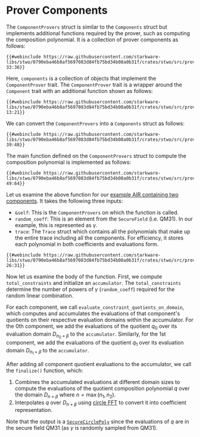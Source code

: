 # Prover Components

The `ComponentProvers` struct is similar to the `Components` struct but implements additional functions required by the prover, such as computing the composition polynomial. It is a collection of prover components as follows:
```rust,no_run,noplayground
{{#webinclude https://raw.githubusercontent.com/starkware-libs/stwo/0790eba46b8af5697083d84fb75bd34b08a0b31f/crates/stwo/src/prover/air/component_prover.rs 33:36}}
```

Here, `components` is a collection of objects that implement the `ComponentProver` trait. The `ComponentProver` trait is a wrapper around the `Component` trait with an additional function shown as follows:
```rust,no_run,noplayground
{{#webinclude https://raw.githubusercontent.com/starkware-libs/stwo/0790eba46b8af5697083d84fb75bd34b08a0b31f/crates/stwo/src/prover/air/component_prover.rs 13:21}}
```

We can convert the `ComponentProvers` into a `Components` struct as follows:
```rust,no_run,noplayground
{{#webinclude https://raw.githubusercontent.com/starkware-libs/stwo/0790eba46b8af5697083d84fb75bd34b08a0b31f/crates/stwo/src/prover/air/component_prover.rs 39:48}}
```

The main function defined on the `ComponentProvers` struct to compute the composition polynomial is implemented as follows:
```rust,no_run,noplayground
{{#webinclude https://raw.githubusercontent.com/starkware-libs/stwo/0790eba46b8af5697083d84fb75bd34b08a0b31f/crates/stwo/src/prover/air/component_prover.rs 49:64}}
```

Let us examine the above function for our [example AIR containing two components](./overview.md#air-to-composition-polynomial). It takes the following three inputs:
- `&self`: This is the `ComponentProvers` on which the function is called.
- `random_coeff`: This is an element from the `SecureField` (i.e. $\mathsf{QM31}$). In our example, this is represented as $\gamma$.
- `trace`: The `Trace` struct which contains all the polynomials that make up the entire trace including all the components. For efficiency, it stores each polynomial in both coefficients and evaluations form.
```rust,no_run,noplayground
{{#webinclude https://raw.githubusercontent.com/starkware-libs/stwo/0790eba46b8af5697083d84fb75bd34b08a0b31f/crates/stwo/src/prover/air/component_prover.rs 26:31}}
```

Now let us examine the body of the function. First, we compute `total_constraints` and initialize an `accumulator`. The `total_constraints` determine the number of powers of $\gamma$ (`random_coeff`) required for the random linear combination.

For each component, we call `evaluate_constraint_quotients_on_domain`, which computes and accumulates the evaluations of that component's quotients on their respective evaluation domains within the accumulator. For the $0$th component, we add the evaluations of the quotient $q_0$ over its evaluation domain $D_{n_0 + \beta}$ to the `accumulator`. Similarly, for the $1$st component, we add the evaluations of the quotient $q_1$ over its evaluation domain $D_{n_1 + \beta}$ to the `accumulator`.

After adding all component quotient evaluations to the accumulator, we call the `finalize()` function, which:
1. Combines the accumulated evaluations at different domain sizes to compute the evaluations of the quotient composition polynomial $q$ over the domain $D_{n + \beta}$ where $n = \max{(n_1, n_2)}$.
2. Interpolates $q$ over $D_{n + \beta}$ using [circle FFT](../circle-fft/index.md) to convert it into coefficient representation.

Note that the output is a [`SecureCirclePoly`](../circle-polynomials/secure-evals-and-poly.md#secure-circle-polynomials) since the evaluations of $q$ are in the secure field $\mathsf{QM31}$ (as $\gamma$ is randomly sampled from $\mathsf{QM31}$).